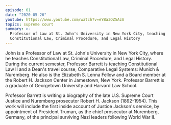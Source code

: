 ```yaml
---
episode: 61
date: "2020-05-26"
youtube: https://www.youtube.com/watch?v=eYBa3OZ5AzA
topics: supreme court
summary: >-
  Professor of Law at St. John's University in New York City, teaching
  Constitutional Law, Criminal Procedure, and Legal History
---
```


John is a Professor of Law at St. John's University in New York City, where he
teaches Constitutional Law, Criminal Procedure, and Legal History. During the
current semester, Professor Barrett is teaching Constitutional Law II and a
Dean's travel course, Comparative Legal Systems: Munich & Nuremberg. He also is
the Elizabeth S. Lenna Fellow and a Board member at the Robert H. Jackson
Center in Jamestown, New York. Professor Barrett is a graduate of Georgetown
University and Harvard Law School.

Professor Barrett is writing a biography of the late U.S. Supreme Court Justice
and Nuremberg prosecutor Robert H. Jackson (1892-1954). This work will include
the first inside account of Justice Jackson's service, by appointment of
President Truman, as the chief prosecutor at Nuremberg, Germany, of the
principal surviving Nazi leaders following World War II.
